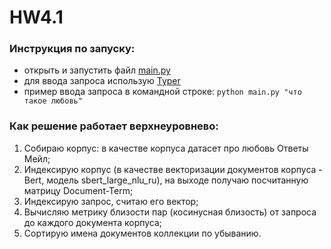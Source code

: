 # HW4.1 
### Инструкция по запуску:
- открыть и запустить файл [main.py](https://github.com/soimmary/infosearch/blob/main/hw3/main.py)
- для ввода запроса использую [Typer](https://typer.tiangolo.com/#example)
- пример ввода запроса в командной строке: ``python main.py "что такое любовь"``

### Как решение работает верхнеуровнево:
1. Собираю корпус: в качестве корпуса датасет про любовь Ответы Мейл;
2. Индексирую корпус (в качестве векторизации документов корпуса - Bert, модель sbert_large_nlu_ru), на выходе получаю посчитанную матрицу Document-Term;
3. Индексирую запрос, считаю его вектор;
4. Вычисляю метрику близости пар (косинусная близость) от запроса до каждого документа корпуса;
5. Сортирую имена документов коллекции по убыванию.
